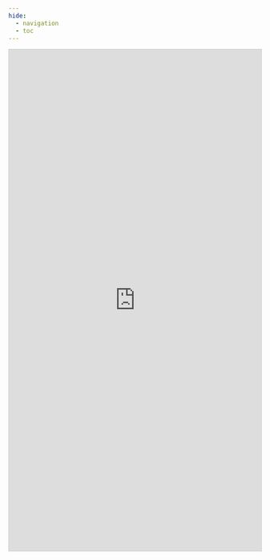 ```yaml
---
hide:
  - navigation
  - toc
---
```

<iframe class="airtable-embed" src="https://airtable.com/embed/shr9we419r2TkpLkc?backgroundColor=teal" seamless frameborder="0" onmousewheel="" width="100%" height="1000" allowfullscreen style="background: transparent; border: 1px solid #ccc; top:0; left:0, position:absolute"></iframe>
<style>
  .md-grid {
    max-width: initial;
  }
  .md-typeset h1,
  .md-content__button {
    display: none;
  }
</style>
